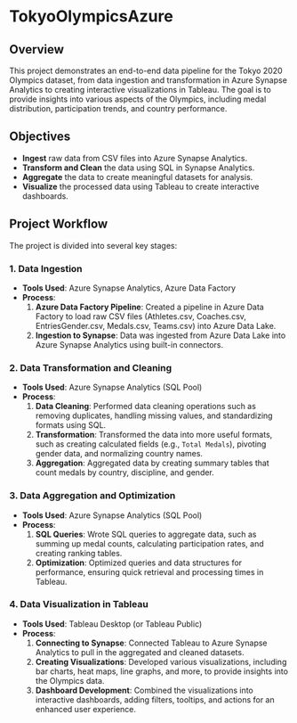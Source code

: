 # TokyoOlympicsAzure
## Overview
This project demonstrates an end-to-end data pipeline for the Tokyo 2020 Olympics dataset, from data ingestion and transformation in Azure Synapse Analytics to creating interactive visualizations in Tableau. The goal is to provide insights into various aspects of the Olympics, including medal distribution, participation trends, and country performance.

## Objectives
- **Ingest** raw data from CSV files into Azure Synapse Analytics.
- **Transform and Clean** the data using SQL in Synapse Analytics.
- **Aggregate** the data to create meaningful datasets for analysis.
- **Visualize** the processed data using Tableau to create interactive dashboards.

## Project Workflow
The project is divided into several key stages:

### 1. Data Ingestion
- **Tools Used**: Azure Synapse Analytics, Azure Data Factory
- **Process**:
  1. **Azure Data Factory Pipeline**: Created a pipeline in Azure Data Factory to load raw CSV files (Athletes.csv, Coaches.csv, EntriesGender.csv, Medals.csv, Teams.csv) into Azure Data Lake.
  2. **Ingestion to Synapse**: Data was ingested from Azure Data Lake into Azure Synapse Analytics using built-in connectors.

### 2. Data Transformation and Cleaning
- **Tools Used**: Azure Synapse Analytics (SQL Pool)
- **Process**:
  1. **Data Cleaning**: Performed data cleaning operations such as removing duplicates, handling missing values, and standardizing formats using SQL.
  2. **Transformation**: Transformed the data into more useful formats, such as creating calculated fields (e.g., `Total Medals`), pivoting gender data, and normalizing country names.
  3. **Aggregation**: Aggregated data by creating summary tables that count medals by country, discipline, and gender.

### 3. Data Aggregation and Optimization
- **Tools Used**: Azure Synapse Analytics (SQL Pool)
- **Process**:
  1. **SQL Queries**: Wrote SQL queries to aggregate data, such as summing up medal counts, calculating participation rates, and creating ranking tables.
  2. **Optimization**: Optimized queries and data structures for performance, ensuring quick retrieval and processing times in Tableau.

### 4. Data Visualization in Tableau
- **Tools Used**: Tableau Desktop (or Tableau Public)
- **Process**:
  1. **Connecting to Synapse**: Connected Tableau to Azure Synapse Analytics to pull in the aggregated and cleaned datasets.
  2. **Creating Visualizations**: Developed various visualizations, including bar charts, heat maps, line graphs, and more, to provide insights into the Olympics data.
  3. **Dashboard Development**: Combined the visualizations into interactive dashboards, adding filters, tooltips, and actions for an enhanced user experience.
